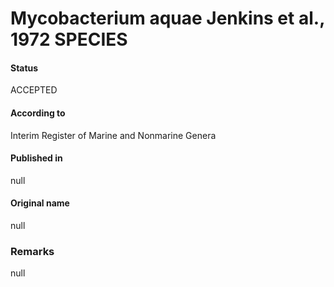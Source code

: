 # Mycobacterium aquae Jenkins et al., 1972 SPECIES

#### Status
ACCEPTED

#### According to
Interim Register of Marine and Nonmarine Genera

#### Published in
null

#### Original name
null

### Remarks
null